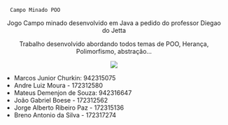       Campo Minado POO

<p align="center"> Jogo Campo minado desenvolvido em Java a pedido do professor Diegao do Jetta </p>
<p align="center">Trabalho desenvolvido abordando todos temas de POO, Herança, Polimorfismo, abstração...</p>


<div align="center">
<img src="![WhatsApp Image 2023-06-26 at 9 31 09 AM](https://github.com/MarcosCK/TrabalhoFacul-Campo/assets/103136917/b044ec8d-ccd6-4b11-879e-7a750aefd8eb)"/>
</div>





* Marcos Junior Churkin: 942315075
* Andre Luiz Moura - 172312580
* Mateus Demenjon de Souza: 942316647
* João Gabriel Boese - 172312562
* Jorge Alberto Ribeiro Paz - 172315136
* Breno Antonio da Silva - 172317274

